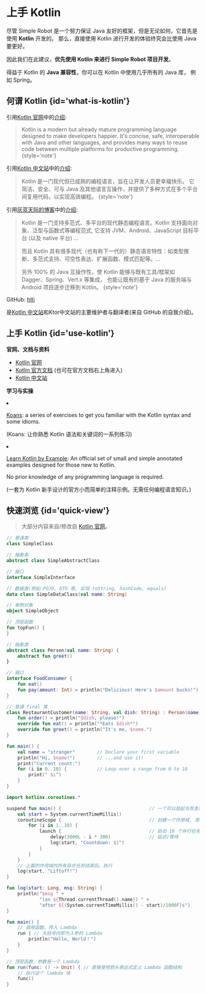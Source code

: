 # 上手 Kotlin

尽管 Simple Robot 是一个努力保证 Java 友好的框架，但是无论如何，它首先是使用 **Kotlin** 开发的。
那么，直接使用 Kotlin 进行开发的体验终究会比使用 Java 要更好。

因此我们在此建议，**优先使用 Kotlin 来进行 Simple Robot 项目开发**。

得益于 Kotlin 的 **Java 兼容性**，你可以在 Kotlin 中使用几乎所有的 Java 库，
例如 Spring。

## 何谓 Kotlin {id='what-is-kotlin'}

引用[Kotlin 官网][KT HOME]中的[介绍](https://kotlinlang.org/docs/getting-started.html):

> Kotlin is a modern but already mature programming language designed to make developers happier. 
> It's concise, safe, interoperable with Java and other languages, 
> and provides many ways to reuse code between multiple platforms for productive programming.
> {style='note'}

引用[Kotlin 中文站][KT CN BOOK]中的[介绍](https://kotlinlang.org/docs/getting-started.html):

> Kotlin 是一门现代但已成熟的编程语言，旨在让开发人员更幸福快乐。 
> 它简洁、安全、可与 Java 及其他语言互操作，并提供了多种方式在多个平台间复用代码，以实现高效编程。
> {style='note'}



引用[灰蓝天际的博客](https://hltj.me/)中的[介绍](https://hltj.me/kotlin/2017/05/15/kotlin-reference-translated.html):

> Kotlin 是一门支持多范式、多平台的现代静态编程语言。Kotlin 支持面向对象、泛型与函数式等编程范式,
> 它支持 JVM、Android、JavaScript 目标平台 (以及 native 平台) ...
> 
> 而且 Kotlin 具有很多现代（也有称下一代的）静态语言特性：如类型推断、多范式支持、可空性表达、扩展函数、模式匹配等。...
> 
> 另外 100% 的 Java 互操作性，使 Kotlin 能够与既有工具/框架如 Dagger、Spring、Vert.x 等集成，
> 也能让既有的基于 Java 的服务端与 Android 项目逐步迁移到 Kotlin。
> {style='note'}

<tip title="灰蓝天际">

GitHub: [hltj](https://github.com/hltj)

是[Kotlin 中文站][KT CN BOOK]和Ktor中文站的主要维护者与翻译者(来自 GitHub 的自我介绍)。

</tip>



## 上手 Kotlin {id='use-kotlin'}

**官网、文档与资料**

- [Kotlin 官网][KT HOME]
- [Kotlin 官方文档](https://kotlinlang.org/docs/) (也可在官方文档右上角进入)
- [Kotlin 中文站][KT CN BOOK]
  
**学习与实操**

<list>
<li>
<p><a href="https://play.kotlinlang.org/koans/">Koans</a>:
a series of exercises to get you familiar with the Kotlin syntax and some idioms.
</p>
<p>(Koans: 让你熟悉 Kotlin 语法和关键词的一系列练习)</p>
</li>
<li>
<p><a href="https://play.kotlinlang.org/byExample/">Learn Kotlin by Example</a>:
An official set of small and simple annotated examples designed for those new to Kotlin.</p>
<p>No prior knowledge of any programming language is required.</p>
<p>(一套为 Kotlin 新手设计的官方小而简单的注释示例。无需任何编程语言知识。)</p>
</li>
</list>



## 快速浏览 {id='quick-view'}

> 大部分内容来自/修改自 [Kotlin 官网][KT HOME]。

<tabs>
<tab title="类型定义">

```Kotlin
// 普通类
class SimpleClass

// 抽象类
abstract class SimpleAbstractClass

// 接口
interface SimpleInterface

// 数据类(例如 POJO, DTO 等, 实现 toString, hashCode, equals)
data class SimpleDataClass(val name: String)

// 单例对象
object SimpleObject

// 顶层函数
fun topFun() {
}
```



</tab>
<tab title="面向对象">

```Kotlin
// 抽象类
abstract class Person(val name: String) {
    abstract fun greet()
}

// 接口
interface FoodConsumer {
    fun eat()
    fun pay(amount: Int) = println("Delicious! Here's $amount bucks!")
}

// 普通 final 类
class RestaurantCustomer(name: String, val dish: String) : Person(name), FoodConsumer {
    fun order() = println("$dish, please!")
    override fun eat() = println("*Eats $dish*")
    override fun greet() = println("It's me, $name.")
}
```



</tab>
<tab title="简单的main">

```Kotlin
fun main() {
    val name = "stranger"        // Declare your first variable
    println("Hi, $name!")        // ...and use it!
    print("Current count:")
    for (i in 0..10) {           // Loop over a range from 0 to 10
        print(" $i")
    }
}
```

</tab>
<tab title="异步">

```Kotlin
import kotlinx.coroutines.*

suspend fun main() {                                // 一个可以挂起与恢复的 '挂起' 函数
    val start = System.currentTimeMillis()
    coroutineScope {                                // 创建一个作用域, 用来启动协程
        for (i in 1..10) {
            launch {                                // 启动 10 个并行任务
                delay(3000L - i * 300)              // 延迟/等待
                log(start, "Countdown: $i")
            }
        }
    }
    // 上面的作用域内所有异步任务结束后，执行
    log(start, "Liftoff!")
}

fun log(start: Long, msg: String) {
    println("$msg " +
            "(on ${Thread.currentThread().name}) " +
            "after ${(System.currentTimeMillis() - start)/1000F}s")
}
```

</tab>
<tab title="Lambda">

```Kotlin
fun main() {
    // 调用函数，传入 Lambda
    run { // 大括号内即为入参的 Lambda
        println("Hello, World！")
    }
}

// 顶层函数，参数是一个 Lambda
fun run(func: () -> Unit) { // 直接使用箭头表达式定义 Lambda 函数结构
    // 执行这个 lambda 体
    func()
}
```



</tab>

</tabs>


[KT HOME]: https://kotlinlang.org
[KT CN BOOK]: https://book.kotlincn.net/